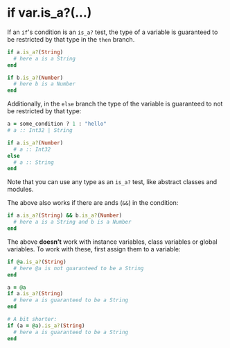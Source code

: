 # if var.is_a?(...)

If an `if`'s condition is an `is_a?` test, the type of a variable is guaranteed to be restricted by that type in the `then` branch.

```ruby
if a.is_a?(String)
  # here a is a String
end

if b.is_a?(Number)
  # here b is a Number
end
```

Additionally, in the `else` branch the type of the variable is guaranteed to not be restricted by that type:

```ruby
a = some_condition ? 1 : "hello"
# a :: Int32 | String

if a.is_a?(Number)
  # a :: Int32
else
  # a :: String
end
```

Note that you can use any type as an `is_a?` test, like abstract classes and modules.

The above also works if there are ands (`&&`) in the condition:

```ruby
if a.is_a?(String) && b.is_a?(Number)
  # here a is a String and b is a Number
end
```

The above **doesn’t** work with instance variables, class variables or global variables. To work with these, first assign them to a variable:

```ruby
if @a.is_a?(String)
  # here @a is not guaranteed to be a String
end

a = @a
if a.is_a?(String)
  # here a is guaranteed to be a String
end

# A bit shorter:
if (a = @a).is_a?(String)
  # here a is guaranteed to be a String
end
```
